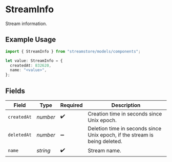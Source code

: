 # StreamInfo

Stream information.

## Example Usage

```typescript
import { StreamInfo } from "streamstore/models/components";

let value: StreamInfo = {
  createdAt: 832620,
  name: "<value>",
};
```

## Fields

| Field                                                                      | Type                                                                       | Required                                                                   | Description                                                                |
| -------------------------------------------------------------------------- | -------------------------------------------------------------------------- | -------------------------------------------------------------------------- | -------------------------------------------------------------------------- |
| `createdAt`                                                                | *number*                                                                   | :heavy_check_mark:                                                         | Creation time in seconds since Unix epoch.                                 |
| `deletedAt`                                                                | *number*                                                                   | :heavy_minus_sign:                                                         | Deletion time in seconds since Unix epoch, if the stream is being deleted. |
| `name`                                                                     | *string*                                                                   | :heavy_check_mark:                                                         | Stream name.                                                               |
